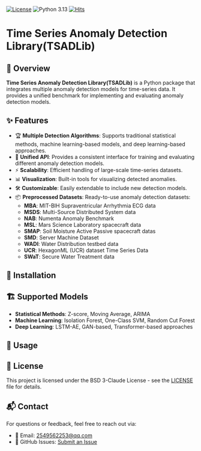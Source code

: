 [![License](https://img.shields.io/badge/License-BSD%203--Clause-red.svg)](https://github.com/skyearth-lzz/AnomalyDetectionLib/blob/main/LICENSE)
![Python 3.13](https://img.shields.io/badge/python-3.13-blue.svg)
[![Hits](https://hits.seeyoufarm.com/api/count/incr/badge.svg?url=https%3A%2F%2Fgithub.com%2Fskyearth-lzz%2FAnomalyDetectionLib&count_bg=%2379C83D&title_bg=%23555555&icon=&icon_color=%23E7E7E7&title=hits&edge_flat=false)](https://hits.seeyoufarm.com)

# Time Series Anomaly Detection Library(TSADLib)

## 📌 Overview

**Time Series Anomaly Detection Library(TSADLib)** is a Python package that integrates multiple anomaly detection models
for time-series data. It provides a unified benchmark for implementing and evaluating anomaly detection models.

## ✨ Features

- 🏆 **Multiple Detection Algorithms**: Supports traditional statistical methods, machine learning-based models, and deep
  learning-based approaches.
- 🔄 **Unified API**: Provides a consistent interface for training and evaluating different anomaly detection models.
- ⚡ **Scalability**: Efficient handling of large-scale time-series datasets.
- 📊 **Visualization**: Built-in tools for visualizing detected anomalies.
- 🛠 **Customizable**: Easily extendable to include new detection models.
- 📦 **Preprocessed Datasets**: Ready-to-use anomaly detection datasets:
  - **MBA**: MIT-BIH Supraventricular Arrhythmia ECG data
  - **MSDS**: Multi-Source Distributed System data
  - **NAB**: Numenta Anomaly Benchmark
  - **MSL**: Mars Science Laboratory spacecraft data
  - **SMAP**: Soil Moisture Active Passive spacecraft datas
  - **SMD**: Server Machine Dataset
  - **WADI**: Water Distribution testbed data
  - **UCR**: HexagonML (UCR) dataset Time Series Data
  - **SWaT**: Secure Water Treatment data

## 🚀 Installation

## 🏗 Supported Models

- **Statistical Methods**: Z-score, Moving Average, ARIMA
- **Machine Learning**: Isolation Forest, One-Class SVM, Random Cut Forest
- **Deep Learning**: LSTM-AE, GAN-based, Transformer-based approaches

## 🔧 Usage

## 📜 License

This project is licensed under the BSD 3-Claude License - see
the [LICENSE](https://github.com/skyearth-lzz/AnomalyDetectionLib/blob/main/LICENSE) file for details.

## 📬 Contact

For questions or feedback, feel free to reach out via:

- 📧 Email: 2549562253@qq.com
- 🏢 GitHub Issues: [Submit an Issue](https://github.com/skyearth-lzz/AnomalyDetectionLib/issues)

